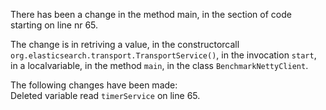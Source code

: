 There has been a change in the method main, in the section of code starting on line nr 65.
  
The change is in retriving a value, in the constructorcall ```org.elasticsearch.transport.TransportService()```, in the invocation ```start```, in a localvariable, in the method ```main```, in the class ```BenchmarkNettyClient```.
  
The following changes have been made:  
Deleted variable read ```timerService``` on line 65.  
